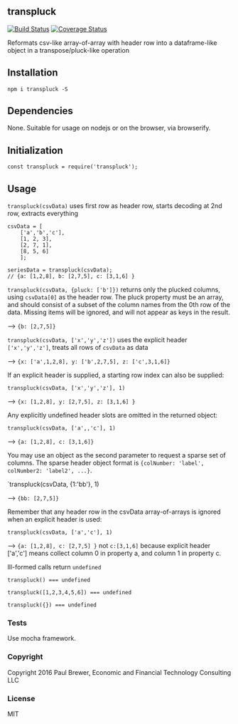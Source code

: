 transpluck
----------


[![Build Status](https://travis-ci.org/DrPaulBrewer/transpluck.svg?branch=master)](https://travis-ci.org/DrPaulBrewer/transpluck)
[![Coverage Status](https://coveralls.io/repos/github/DrPaulBrewer/transpluck/badge.svg?branch=master)](https://coveralls.io/github/DrPaulBrewer/transpluck?branch=master)

Reformats csv-like array-of-array with header row into a dataframe-like object in a transpose/pluck-like operation

## Installation

`npm i transpluck -S`

## Dependencies

None.  Suitable for usage on nodejs or on the browser, via browserify.

## Initialization

`const transpluck = require('transpluck');`

## Usage

`transpluck(csvData)` uses first row as header row, starts decoding at 2nd row, extracts everything

```
csvData = [ 
	['a','b','c'],
	[1, 2, 3],
	[2, 7, 1],
	[8, 5, 6]
	];

seriesData = transpluck(csvData);
// {a: [1,2,8], b: [2,7,5], c: [3,1,6] }
```

`transpluck(csvData, {pluck: ['b']})` returns only the plucked columns, using `csvData[0]` as the header row.
The pluck property must be an array, and should consist of a subset of the column names from the 0th row of the data.
Missing items will be ignored, and will not appear as keys in the result.  

--> `{b: [2,7,5]}`

`transpluck(csvData, ['x','y','z'])` uses the explicit header `['x','y','z']`, treats all rows of `csvData` as data

--> `{x: ['a',1,2,8], y: ['b',2,7,5], z: ['c',3,1,6]}`

If an explicit header is supplied, a starting row index can also be supplied:

`transpluck(csvData, ['x','y','z'], 1)` 

--> `{x: [1,2,8], y: [2,7,5], z: [3,1,6] }`

Any explicitly undefined header slots are omitted in the returned object:

`transpluck(csvData, ['a',,'c'], 1)`

--> `{a: [1,2,8], c: [3,1,6]}`

You may use an object as the second parameter to request a sparse set of columns. The sparse header object format is `{colNumber: 'label', colNumber2: 'label2', ...}`.

`transpluck(csvData, {1:'bb'}, 1)

--> `{bb: [2,7,5]}`

Remember that any header row in the csvData array-of-arrays is ignored when an explicit header is used:

`transpluck(csvData, ['a','c'], 1)`

--> `{a: [1,2,8], c: [2,7,5] }`  not `c:[3,1,6]` because explicit header ['a','c'] means collect column 0 in property a, and column 1 in property c.  

Ill-formed calls return `undefined`

`transpluck() === undefined`

`transpluck([1,2,3,4,5,6]) === undefined` 

`transpluck({}) === undefined`

### Tests

Use mocha framework.

### Copyright

Copyright 2016 Paul Brewer, Economic and Financial Technology Consulting LLC

### License

MIT
